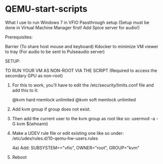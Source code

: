 # QEMU-start-scripts
What I use to run Windows 7 in VFIO Passthrough setup (Setup must be done in Virtual Machine Manager first! Add Spice server for audio!)

Prerequisites:

Barrier (To share host mouse and keyboard)
Kdocker to minimize VM viewer to tray (For audio to be sent to Pulseaudio server)

SETUP:

TO RUN YOUR VM AS NON-ROOT VIA THE SCRIPT (Required to access the secondary GPU as non-root)

1. For this to work, you'll have to edit the /etc/security/limits.conf file and add this to it:

   @kvm             hard    memlock        unlimited
   @kvm             soft    memlock        unlimited
   
2. Add kvm group if group does not exist.

3. Then add the current user to the kvm group as root like so: usermod -a -G kvm $(whoami)

4. Make a UDEV rule file or edit existing one like so under: /etc/udev/rules.d/10-qemu-hw-users.rules
   
   4a) Add: SUBSYSTEM=="vfio", OWNER="root", GROUP="kvm"

5. Reboot
   
